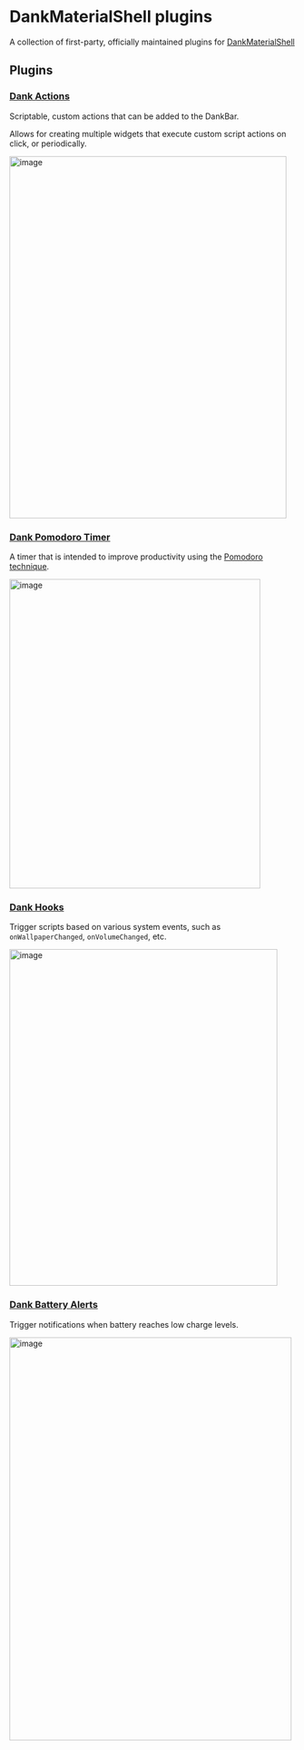# DankMaterialShell plugins

A collection of first-party, officially maintained plugins for [DankMaterialShell](https://github.com/AvengeMedia/DankMaterialShell)

## Plugins

### [Dank Actions](./DankActions)

Scriptable, custom actions that can be added to the DankBar. 

Allows for creating multiple widgets that execute custom script actions on click, or periodically.

<img width="488" height="638" alt="image" src="https://github.com/user-attachments/assets/36b44c32-69b5-49c9-97d2-87f530e4b7fd" />

### [Dank Pomodoro Timer](./DankPomodoroTimer)

A timer that is intended to improve productivity using the [Pomodoro technique](https://en.wikipedia.org/wiki/Pomodoro_Technique).

<img width="442" height="545" alt="image" src="https://github.com/user-attachments/assets/b51b5f78-5215-403c-850f-c7e137097438" />

### [Dank Hooks](./DankHooks)

Trigger scripts based on various system events, such as `onWallpaperChanged`, `onVolumeChanged`, etc.

<img width="472" height="593" alt="image" src="https://github.com/user-attachments/assets/83e89b5b-0636-4b8e-ba29-1fa4d12169a0" />

### [Dank Battery Alerts](./DankBatteryAlerts)

Trigger notifications when battery reaches low charge levels.

<img width="497" height="710" alt="image" src="https://github.com/user-attachments/assets/4302d886-eb87-41d4-a9a4-1eeaadd787c6" />